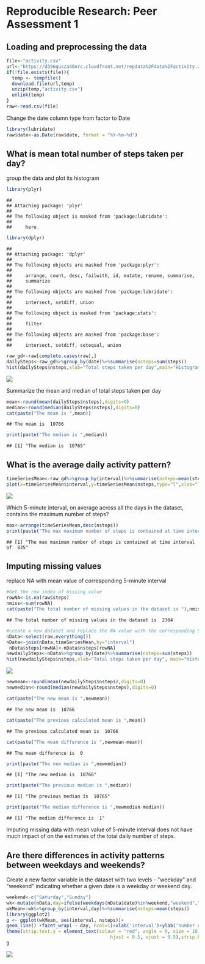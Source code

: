 # Reproducible Research: Peer Assessment 1


## Loading and preprocessing the data


```r
file<-"activity.csv"
url<-"https://d396qusza40orc.cloudfront.net/repdata%2Fdata%2Factivity.zip"
if(!file.exists(file)){
  temp <- tempfile()
  download.file(url,temp)
  unzip(temp,"activity.csv")
  unlink(temp)  
}
raw<-read.csv(file)
```
Change the date column type from factor to Date


```r
library(lubridate)
raw$date<-as.Date(raw$date, format = "%Y-%m-%d") 
```

## What is mean total number of steps taken per day?

group the data and plot its histogram
 

```r
library(plyr)
```

```
## 
## Attaching package: 'plyr'
## 
## The following object is masked from 'package:lubridate':
## 
##     here
```

```r
library(dplyr)
```

```
## 
## Attaching package: 'dplyr'
## 
## The following objects are masked from 'package:plyr':
## 
##     arrange, count, desc, failwith, id, mutate, rename, summarise,
##     summarize
## 
## The following objects are masked from 'package:lubridate':
## 
##     intersect, setdiff, union
## 
## The following object is masked from 'package:stats':
## 
##     filter
## 
## The following objects are masked from 'package:base':
## 
##     intersect, setdiff, setequal, union
```

```r
raw_gd<-raw[complete.cases(raw),]
dailySteps<-raw_gd%>%group_by(date)%>%summarise(nsteps=sum(steps))
hist(dailySteps$nsteps,xlab="Total steps taken per day",main="Histogram of total steps taken per day")
```

![](PA1_template_files/figure-html/unnamed-chunk-3-1.png) 

Summarize the mean and median of total steps taken per day


```r
mean<-round(mean(dailySteps$nsteps),digits=0)
median<-round(median(dailySteps$nsteps),digits=0)
cat(paste("The mean is ",mean))
```

```
## The mean is  10766
```

```r
print(paste("The median is ",median)) 
```

```
## [1] "The median is  10765"
```

## What is the average daily activity pattern?


```r
timeSeriesMean<-raw_gd%>%group_by(interval)%>%summarise(nsteps=mean(steps))
plot(x=timeSeriesMean$interval,y=timeSeriesMean$nsteps,type="l",xlab="Time", ylab="Average steps taken across all days",main="Average steps taken at time interval across all days")
```

![](PA1_template_files/figure-html/unnamed-chunk-5-1.png) 

Which 5-minute interval, on average across all the days in the dataset,
contains the maximum number of steps?


```r
max<-arrange(timeSeriesMean,desc(nsteps))
print(paste("The max maximum number of steps is contained at time interval of ",max$interval[1]))
```

```
## [1] "The max maximum number of steps is contained at time interval of  835"
```

## Imputing missing values

replace NA with mean value of corresponding 5-minute interval


```r
#Get the row index of missing value
rowNA<-is.na(raw$steps)
nmiss<-sum(rowNA)
cat(paste("The total number of missing values in the dataset is "),nmiss)
```

```
## The total number of missing values in the dataset is  2304
```

```r
#create a new dataset and replace the NA value with the corresponding 5-minute interval mean
nData<-select(raw,everything())
nData<-join(nData,timeSeriesMean,by="interval")
 nData$steps[rowNA]<-nData$nsteps[rowNA]
newdailySteps<-nData%>%group_by(date)%>%summarise(nsteps=sum(steps))
hist(newdailySteps$nsteps,xlab="Total steps taken per day", main="Histogram of total steps taken per day with missing data replaced")
```

![](PA1_template_files/figure-html/unnamed-chunk-7-1.png) 

```r
newmean<-round(mean(newdailySteps$nsteps),digits=0)
newmedian<-round(median(newdailySteps$nsteps),digits=0)

cat(paste("The new mean is ",newmean))
```

```
## The new mean is  10766
```

```r
cat(paste("The previous calculated mean is ",mean))
```

```
## The previous calculated mean is  10766
```

```r
cat(paste("The mean difference is ",newmean-mean))
```

```
## The mean difference is  0
```

```r
print(paste("The new median is ",newmedian)) 
```

```
## [1] "The new median is  10766"
```

```r
print(paste("The previous median is ",median)) 
```

```
## [1] "The previous median is  10765"
```

```r
print(paste("The median difference is ",newmedian-median)) 
```

```
## [1] "The median difference is  1"
```

Imputing missing data with mean value of 5-minute interval does not have much impact of  on the estimates of the total daily number of steps.

## Are there differences in activity patterns between weekdays and weekends?

Create a new factor variable in the dataset with two levels - "weekday"
and "weekend" indicating whether a given date is a weekday or weekend
day.


```r
weekend<-c("Saturday","Sunday")
wk<-mutate(nData,day=ifelse(weekdays(nData$date)%in%weekend,"weekend","weekday"))
wkMean<-wk%>%group_by(interval,day)%>%summarise(nsteps=mean(steps))
library(ggplot2)
g <- ggplot(wkMean, aes(interval, nsteps))+
geom_line() +facet_wrap( ~ day, ncol=1)+xlab('interval')+ylab('number of steps')+
theme(strip.text.y = element_text(colour = "red", angle = 0, size = 10,
                                      hjust = 0.5, vjust = 0.5),strip.background = element_rect(colour = "salmon"))
g
```

![](PA1_template_files/figure-html/ggplot-1.png) 

